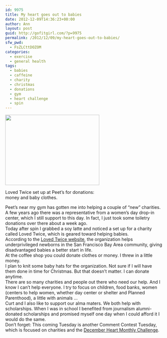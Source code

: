 ```yaml
---
id: 9975
title: My heart goes out to babies
date: 2012-12-09T14:36:23+00:00
author: Ann
layout: post
guid: http://gofitgirl.com/?p=9975
permalink: /2012/12/09/my-heart-goes-out-to-babies/
sfw_pwd:
  - FsZLCttDOZOM
categories:
  - exercise
  - general health
tags:
  - babies
  - caffeine
  - charity
  - christmas
  - donations
  - gym
  - heart challenge
  - spin
---
```

<div id="attachment_9978" style="width: 310px" class="wp-caption alignleft">
  <a href="http://gofitgirl.com/?attachment_id=9978" rel="attachment wp-att-9978"><img class="size-medium wp-image-9978" title="loved twice" src="http://gofitgirl.com/wp-content/uploads/2012/12/loved-twice-300x224.jpg" alt="" width="300" height="224" /></a>
  
  <p class="wp-caption-text">
    Loved Twice set up at Peet&#8217;s for donations: money and baby clothes.
  </p>
</div>

  
Peet&#8217;s near my gym has gotten me into helping a couple of &#8220;new&#8221; charities.  
A few years ago there was a representative from a women&#8217;s day drop-in center, which I still support to this day. In fact, I just took some toiletry donations over there about a week ago.  
Today after spin I grabbed a soy latte and noticed a set up for a charity called Loved Twice, which is geared toward helping babies.  
According to the [Loved Twice website](http://lovedtwice.org/about-us/), the organization helps underprivileged newborns in the San Francisco Bay Area community, giving disadvantaged babies a better start in life.  
At the coffee shop you could donate clothes or money. I threw in a little money.  
I plan to knit some baby hats for the organization. Not sure if I will have them done in time for Christmas. But that doesn&#8217;t matter. I can donate anytime.  
There are so many charities and people out there who need our help. And I know I can&#8217;t help everyone. I try to focus on children, food banks, women (centers to help women, whether day center or shelter and Planned Parenthood), a little with animals &#8230;  
Curt and I also like to support our alma maters. We both help with scholarships. When I was in school I benefited from journalism alumni-donated scholarships and promised myself one day when I could afford it I would do the same.  
Don&#8217;t forget: This coming Tuesday is another Comment Contest Tuesday, which is focused on charities and the [December Heart Monthly Challenge](http://gofitgirl.com/?p=9919).